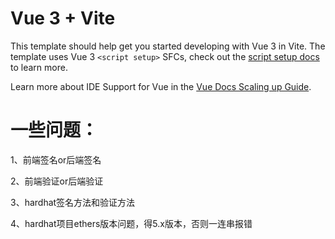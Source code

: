 # Vue 3 + Vite

This template should help get you started developing with Vue 3 in Vite. The template uses Vue 3 `<script setup>` SFCs, check out the [script setup docs](https://v3.vuejs.org/api/sfc-script-setup.html#sfc-script-setup) to learn more.

Learn more about IDE Support for Vue in the [Vue Docs Scaling up Guide](https://vuejs.org/guide/scaling-up/tooling.html#ide-support).

# 一些问题：

1、前端签名or后端签名

2、前端验证or后端验证

3、hardhat签名方法和验证方法

4、hardhat项目ethers版本问题，得5.x版本，否则一连串报错